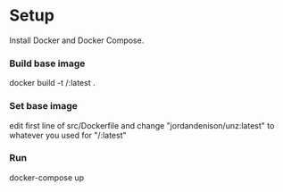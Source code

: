 # Setup

Install Docker and Docker Compose.

### Build base image

docker build -t <name>/<name>:latest .

### Set base image

edit first line of src/Dockerfile and change "jordandenison/unz:latest" to whatever you used for "<name>/<name>:latest"

### Run

docker-compose up
